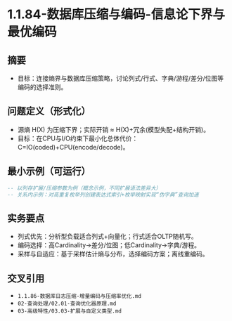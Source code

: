 ﻿# 1.1.84-数据库压缩与编码-信息论下界与最优编码

## 摘要

- 目标：连接熵界与数据库压缩策略，讨论列式/行式、字典/游程/差分/位图等编码的选择准则。

## 问题定义（形式化）

- 源熵 H(X) 为压缩下界；实际开销 ≈ H(X)+冗余(模型失配+结构开销)。
- 目标：在CPU与I/O约束下最小化总体代价：C=IO(coded)+CPU(encode/decode)。

## 最小示例（可运行）

```sql
-- 以列存扩展/压缩参数为例（概念示例，不同扩展语法差异大）
-- 关系内示例：对高重复枚举列创建表达式索引+枚举映射实现“伪字典”查询加速
```

## 实务要点

- 列式优先：分析型负载适合列式+向量化；行式适合OLTP随机写。
- 编码选择：高Cardinality→差分/位图；低Cardinality→字典/游程。
- 采样与自适应：基于采样估计熵与分布，选择编码方案；离线重编码。

## 交叉引用

- `1.1.86-数据库日志压缩-增量编码与压缩率优化.md`
- `02-查询处理/02.01-查询优化器原理.md`
- `03-高级特性/03.03-扩展与自定义类型.md`

